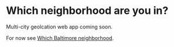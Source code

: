 # Which neighborhood are you in?

Multi-city geolcation web app coming soon.

For now see [Which Baltimore neighborhood](https://github.com/brianzelip/which-baltimore-neighborhood).
